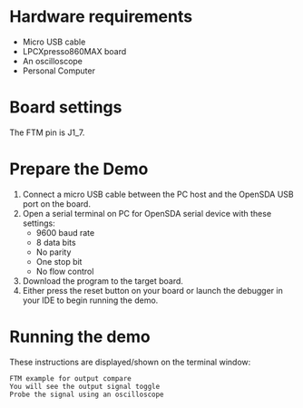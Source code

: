 Hardware requirements
=====================
- Micro USB cable
- LPCXpresso860MAX board
- An oscilloscope
- Personal Computer

Board settings
==============
The FTM pin is J1_7.

Prepare the Demo
================
1. Connect a micro USB cable between the PC host and the OpenSDA USB port on the board.
2. Open a serial terminal on PC for OpenSDA serial device with these settings:
   - 9600 baud rate
   - 8 data bits
   - No parity
   - One stop bit
   - No flow control
3. Download the program to the target board.
4. Either press the reset button on your board or launch the debugger in your IDE to begin running the demo.

Running the demo
================
These instructions are displayed/shown on the terminal window:
~~~~~~~~~~~~~~~~~~~~~~~
FTM example for output compare
You will see the output signal toggle
Probe the signal using an oscilloscope
~~~~~~~~~~~~~~~~~~~~~~~
